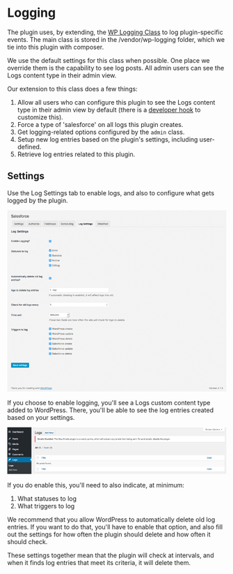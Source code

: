 # Logging

The plugin uses, by extending, the [WP Logging Class](https://github.com/pippinsplugins/WP-Logging) to log plugin-specific events. The main class is stored in the /vendor/wp-logging folder, which we tie into this plugin with composer.

We use the default settings for this class when possible. One place we override them is the capability to see log posts. All admin users can see the Logs content type in their admin view.

Our extension to this class does a few things:

1. Allow all users who can configure this plugin to see the Logs content type in their admin view by default (there is a [developer hook](./extending-logging.md) to customize this).
2. Force a type of 'salesforce' on all logs this plugin creates.
3. Get logging-related options configured by the `admin` class.
4. Setup new log entries based on the plugin's settings, including user-defined.
5. Retrieve log entries related to this plugin.

## Settings

Use the Log Settings tab to enable logs, and also to configure what gets logged by the plugin.

![WordPress Log Settings screen](./assets/img/screenshots/06-wordpress-log-settings.png)

If you choose to enable logging, you'll see a Logs custom content type added to WordPress. There, you'll be able to see the log entries created based on your settings.

![WordPress Log Content Type](./assets/img/screenshots/08-wordpress-log-content-type.png)

If you do enable this, you'll need to also indicate, at minimum:

1. What statuses to log
2. What triggers to log

We recommend that you allow WordPress to automatically delete old log entries. If you want to do that, you'll have to enable that option, and also fill out the settings for how often the plugin should delete and how often it should check.

These settings together mean that the plugin will check at intervals, and when it finds log entries that meet its criteria, it will delete them.
